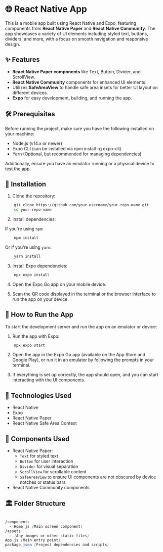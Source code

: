 # 🌐 React Native App 
This is a mobile app built using React Native and Expo, featuring components from **React Native Paper** and **React Native Community**. The app showcases a variety of UI elements including styled text, buttons, dividers, and more, with a focus on smooth navigation and responsive design.

## ✨ Features 
- **React Native Paper components** like Text, Button, Divider, and ScrollView.
- **React Native Community** components for enhanced UI elements.
- Utilizes **SafeAreaView** to handle safe area insets for better UI layout on different devices.
- **Expo** for easy development, building, and running the app.

## 🛠️ Prerequisites
Before running the project, make sure you have the following installed on your machine:

- Node.js (v14.x or newer)
- Expo CLI (can be installed via npm install -g expo-cli)
- Yarn (Optional, but recommended for managing dependencies)
  
Additionally, ensure you have an emulator running or a physical device to test the app.

## 🎯  Installation
1. Clone the repository:

```bash
    git clone https://github.com/your-username/your-repo-name.git
    cd your-repo-name
```
2. Install dependencies:

If you're using `npm`:

```bash
    npm install
```

Or if you're using `yarn`:

```bash
    yarn install
```

3. Install Expo dependencies:

```bash
    npx expo install
```
4. Open the Expo Go app on your mobile device.

5. Scan the QR code displayed in the terminal or the browser interface to run the app on your device
   
## 🔄 How to Run the App
To start the development server and run the app on an emulator or device:

1. Run the app with Expo:

```bash
    npx expo start
```
2. Open the app in the Expo Go app (available on the App Store and Google Play), or run it in an emulator by following the prompts in your terminal.

3. If everything is set up correctly, the app should open, and you can start interacting with the UI components.

## 📱 Technologies Used

- React Native
- Expo
- React Native Paper
- React Native Safe Area Context

## 🚀 Components Used
- React Native Paper:
  - `Text` for styled text
  - `Button` for user interaction
  - `Divider` for visual separation
  - `ScrollView` for scrollable content
  - `SafeAreaView` to ensure UI components are not obscured by device notches or status bars
- React Native Community components

## 🏛️ Folder Structure
```scss

/components
  - Home.js (Main screen component)
/assets
  - (Any images or other static files)
App.js (Main entry point)
package.json (Project dependencies and scripts)
```


